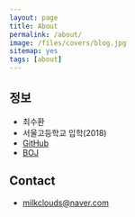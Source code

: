 ```yaml
---
layout: page
title: About
permalink: /about/
image: /files/covers/blog.jpg
sitemap: yes
tags: [about]
---
```


## 정보

* 최수환
* 서울고등학교 입학(2018)
* [GitHub](https://github.com/milkclouds)
* [BOJ](https://www.acmicpc.net/user/milkclouds)
<!--* [Code Forces](http://codeforces.com/profile/)-->

## Contact
* milkclouds@naver.com

